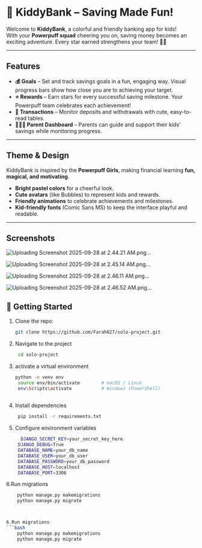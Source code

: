 # 🌸 KiddyBank – Saving Made Fun!  

Welcome to **KiddyBank**, a colorful and friendly banking app for kids!  
With your **Powerpuff squad** cheering you on, saving money becomes an exciting adventure. Every star earned strengthens your team! 💪✨  

---

## Features

- **💰 Goals** – Set and track savings goals in a fun, engaging way. Visual progress bars show how close you are to achieving your target.  
- **⭐ Rewards** – Earn stars for every successful saving milestone. Your Powerpuff team celebrates each achievement!  
- **📜 Transactions** – Monitor deposits and withdrawals with cute, easy-to-read tables.  
- **👨‍👩‍👧 Parent Dashboard** – Parents can guide and support their kids’ savings while monitoring progress.  

---

## Theme & Design

KiddyBank is inspired by the **Powerpuff Girls**, making financial learning **fun, magical, and motivating**.  

- **Bright pastel colors** for a cheerful look.  
- **Cute avatars** (like Bubbles) to represent kids and rewards.  
- **Friendly animations** to celebrate achievements and milestones.  
- **Kid-friendly fonts** (Comic Sans MS) to keep the interface playful and readable.  

---

## Screenshots

![Uploading Screenshot 2025-09-28 at 2.44.21 AM.png…]()

![Uploading Screenshot 2025-09-28 at 2.45.14 AM.png…]()

![Uploading Screenshot 2025-09-28 at 2.46.11 AM.png…]()

![Uploading Screenshot 2025-09-28 at 2.46.52 AM.png…]()


## 🚀 Getting Started  
1. Clone the repo:  
   ```bash
   git clone https://github.com/Farah827/solo-project.git
2. Navigate to the project
   ```bash
    cd solo-project
3. activate a virtual environment
   ```bash
   python -m venv env
    source env/bin/activate        # macOS / Linux
    env\Scripts\activate           # Windows (PowerShell)
      
4. Install dependencies
   ```bash
    pip install -r requirements.txt
5. Configure environment variables
   ```bash
     DJANGO_SECRET_KEY=your_secret_key_here
    DJANGO_DEBUG=True
    DATABASE_NAME=your_db_name
    DATABASE_USER=your_db_user
    DATABASE_PASSWORD=your_db_password
    DATABASE_HOST=localhost
    DATABASE_PORT=3306 
6.Run migrations
  ```bash
      python manage.py makemigrations
      python manage.py migrate



6.Run migrations
  ```bash
      python manage.py makemigrations
      python manage.py migrate


